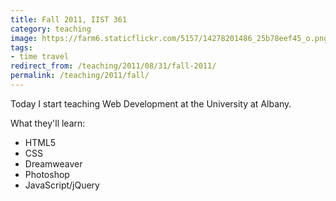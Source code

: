```yaml
---
title: Fall 2011, IIST 361
category: teaching
image: https://farm6.staticflickr.com/5157/14278201486_25b78eef45_o.png
tags:
- time travel
redirect_from: /teaching/2011/08/31/fall-2011/
permalink: /teaching/2011/fall/
---
```



Today I start teaching Web Development at the University at Albany.

What they'll learn:

* HTML5
* CSS
* Dreamweaver
* Photoshop
* JavaScript/jQuery
